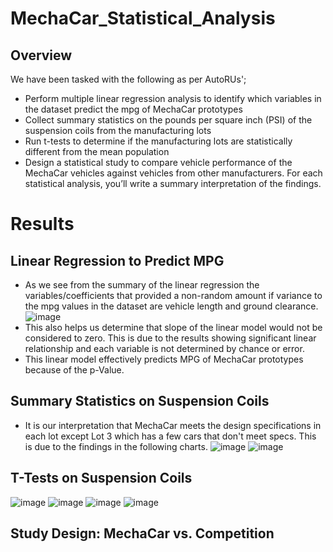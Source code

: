 # MechaCar_Statistical_Analysis

## Overview

We have been tasked with the following as per AutoRUs';
* Perform multiple linear regression analysis to identify which variables in the dataset predict the mpg of MechaCar prototypes
* Collect summary statistics on the pounds per square inch (PSI) of the suspension coils from the manufacturing lots
* Run t-tests to determine if the manufacturing lots are statistically different from the mean population
* Design a statistical study to compare vehicle performance of the MechaCar vehicles against vehicles from other manufacturers. For each statistical analysis, you’ll write a         summary interpretation of the findings.

# Results

## Linear Regression to Predict MPG
 * As we see from the summary of the linear regression the variables/coefficients that provided a non-random amount if variance to the mpg values in the dataset are vehicle length and ground clearance.
![image](https://user-images.githubusercontent.com/76462602/114277184-282e6380-99f8-11eb-9ae2-aa83047f7b2f.png)
* This also helps us determine that slope of the linear model would not be considered to zero. This is due to the results showing significant linear relationship and each variable is not determined by chance or error.
* This linear model effectively predicts MPG of MechaCar prototypes because of the p-Value.

## Summary Statistics on Suspension Coils
* It is our interpretation that MechaCar meets the design specifications in each lot except Lot 3 which has a few cars that don't meet specs. This is due to the findings in the following charts. 
![image](https://user-images.githubusercontent.com/76462602/114277746-8b20fa00-99fa-11eb-916a-5881fa0b02ba.png)
![image](https://user-images.githubusercontent.com/76462602/114277780-a855c880-99fa-11eb-9baa-da7b26095168.png)

## T-Tests on Suspension Coils

![image](https://user-images.githubusercontent.com/76462602/114277978-90cb0f80-99fb-11eb-8f48-89f50adb5917.png)
![image](https://user-images.githubusercontent.com/76462602/114277991-a0e2ef00-99fb-11eb-8a96-f31bf994dbfa.png)
![image](https://user-images.githubusercontent.com/76462602/114278012-bbb56380-99fb-11eb-98e5-7493db27a428.png)
![image](https://user-images.githubusercontent.com/76462602/114278036-d091f700-99fb-11eb-946f-a020f18dc4e5.png)

## Study Design: MechaCar vs. Competition
